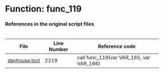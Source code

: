# Function: func_119
### References in the original script files

#

| File | Line Number | Reference code |
| --- | --- | --- |
| [davhouse.tsct](../../../out/davhouse.tsct#L2219) | 2219 | call func_119(var VAR_165, var VAR_166) |
